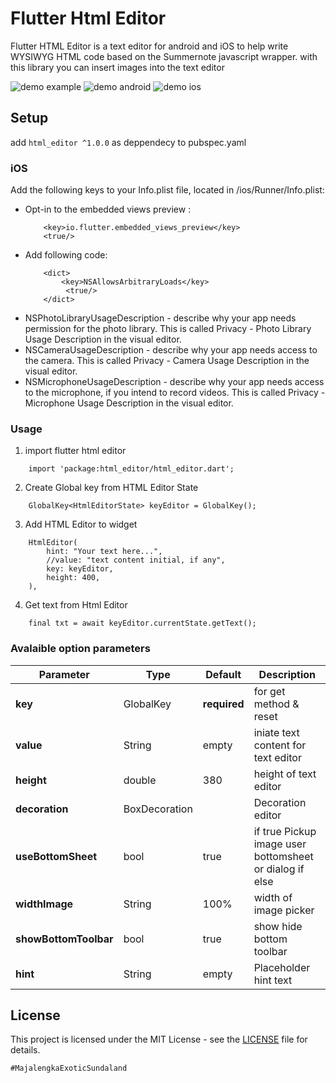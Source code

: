 # Flutter Html Editor

Flutter HTML Editor is a text editor for android and iOS to help write WYSIWYG HTML code based on the Summernote javascript wrapper. with this library you can insert images into the text editor

![demo example](https://github.com/xrb21/flutter-html-editor/blob/master/screenshoot/flutter_html_editor.gif)  ![demo android](https://github.com/xrb21/flutter-html-editor/blob/master/screenshoot/sc.jpeg)   ![demo ios](https://github.com/xrb21/flutter-html-editor/blob/master/screenshoot/sc_iphone.png)


## Setup

add ```html_editor ^1.0.0``` as deppendecy to pubspec.yaml

### iOS

Add the following keys to your Info.plist file, located in <project root>/ios/Runner/Info.plist:

- Opt-in to the embedded views preview :
    ```
        <key>io.flutter.embedded_views_preview</key>
        <true/>
    ```
- Add following code:
    ```
        <dict>
            <key>NSAllowsArbitraryLoads</key>
             <true/>
        </dict>
    ```
- NSPhotoLibraryUsageDescription - describe why your app needs permission for the photo library. This is called Privacy - Photo Library Usage Description in the visual editor.
- NSCameraUsageDescription - describe why your app needs access to the camera. This is called Privacy - Camera Usage Description in the visual editor.
- NSMicrophoneUsageDescription - describe why your app needs access to the microphone, if you intend to record videos. This is called Privacy - Microphone Usage Description in the visual editor.


### Usage

1. import flutter html editor
```
    import 'package:html_editor/html_editor.dart';
```

2. Create Global key from HTML Editor State
```
    GlobalKey<HtmlEditorState> keyEditor = GlobalKey();
```

3. Add HTML Editor to widget
```
    HtmlEditor(
        hint: "Your text here...",
        //value: "text content initial, if any",
        key: keyEditor,
        height: 400,
    ),
```

4. Get text from Html Editor
```
    final txt = await keyEditor.currentState.getText();
```


### Avalaible option parameters

Parameter | Type | Default | Description
------------ | ------------- | ------------- | -------------
**key** | GlobalKey<HtmlEditorState> | **required** | for get method & reset
**value** | String | empty | iniate text content for text editor
**height** | double | 380 | height of text editor
**decoration** | BoxDecoration |  | Decoration editor
**useBottomSheet** | bool | true | if true Pickup image user bottomsheet or dialog if else
**widthImage** | String | 100% | width of image picker
**showBottomToolbar** | bool | true | show hide bottom toolbar
**hint** | String | empty | Placeholder hint text


## License

This project is licensed under the MIT License - see the [LICENSE](LICENSE) file for details.

`#MajalengkaExoticSundaland`



